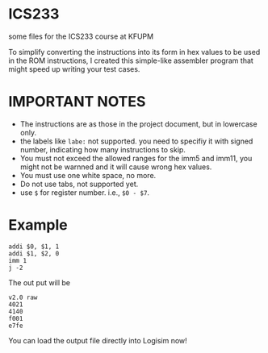 # ICS233
some files for the ICS233 course at KFUPM

To simplify converting the instructions into its form in hex values to be used in the ROM instructions,
I created this simple-like assembler program that might speed up writing your test cases.

# IMPORTANT NOTES

- The instructions are as those in the project document, but in lowercase only.
- the labels like `labe:` not supported. you need to specifiy it with signed number, indicating how many instructions to skip.
- You must not exceed the allowed ranges for the imm5 and imm11, you might not be warnned and it will cause wrong hex values.
- You must use one white space, no more.
- Do not use tabs, not supported yet.
- use `$` for register number. i.e., `$0 - $7`.

# Example
```
addi $0, $1, 1
addi $1, $2, 0
imm 1
j -2
```
The out put will be 
```
v2.0 raw
4021
4140
f001
e7fe
```
You can load the output file directly into Logisim now!